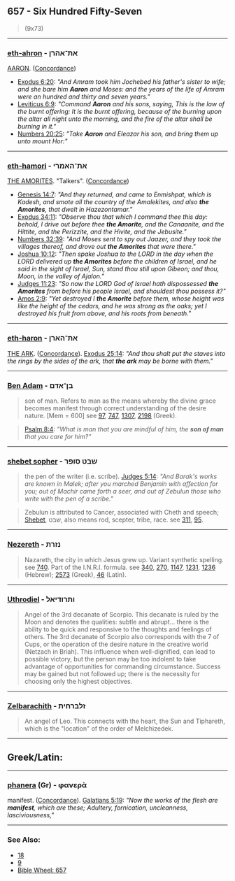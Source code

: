 ## 657 - Six Hundred Fifty-Seven
> (9x73)

---

### [eth-ahron](/keys/ATh-AHRN) - את־אהרן
[AARON](/keys/AHRN). ([Concordance](https://biblehub.com/hebrew/aharon_175.htm))

- [Exodus 6:20](https://biblehub.com/exodus/6-20.htm): *"And Amram took him Jochebed his father's sister to wife; and she bare him **Aaron** and Moses: and the years of the life of Amram were an hundred and thirty and seven years."*
- [Leviticus 6:9](https://biblehub.com/leviticus/6-9.htm): *"Command **Aaron** and his sons, saying, This is the law of the burnt offering: It is the burnt offering, because of the burning upon the altar all night unto the morning, and the fire of the altar shall be burning in it."*
- [Numbers 20:25](https://biblehub.com/numbers/20-25.htm): *"Take **Aaron** and Eleazar his son, and bring them up unto mount Hor:"*

---

### [eth-hamori](/keys/ATh-HAMRI) - את־האמרי
[THE AMORITES](/keys/HAMRI). "Talkers". ([Concordance](https://biblehub.com/hebrew/haemori_567.htm))

- [Genesis 14:7](https://biblehub.com/genesis/14-7.htm): *"And they returned, and came to Enmishpat, which is Kadesh, and smote all the country of the Amalekites, and also **the Amorites**, that dwelt in Hazezontamar."*
- [Exodus 34:11](https://biblehub.com/exodus/34-11.htm): *"Observe thou that which I command thee this day: behold, I drive out before thee **the Amorite**, and the Canaanite, and the Hittite, and the Perizzite, and the Hivite, and the Jebusite."*
- [Numbers 32:39](https://biblehub.com/numbers/32-39.htm): *"And Moses sent to spy out Jaazer, and they took the villages thereof, and drove out **the Amorites** that were there."*
- [Joshua 10:12](https://biblehub.com/joshua/10-12.htm): *"Then spake Joshua to the LORD in the day when the LORD delivered up **the Amorites** before the children of Israel, and he said in the sight of Israel, Sun, stand thou still upon Gibeon; and thou, Moon, in the valley of Ajalon."*
- [Judges 11:23](https://biblehub.com/judges/11-23.htm): *"So now the LORD God of Israel hath dispossessed **the Amorites** from before his people Israel, and shouldest thou possess it?"*
- [Amos 2:9](https://biblehub.com/amos/2-9.htm): *"Yet destroyed I **the Amorite** before them, whose height was like the height of the cedars, and he was strong as the oaks; yet I destroyed his fruit from above, and his roots from beneath."*

---

### [eth-haron](/keys/ATh-HARN) - את־הארן
[THE ARK](/keys/HARN). ([Concordance](https://biblehub.com/hebrew/haaron_727.htm)). [Exodus 25:14](https://biblehub.com/exodus/25-14.htm): *"And thou shalt put the staves into the rings by the sides of the ark, that **the ark** may be borne with them."*

---

### [Ben Adam](/keys/BN-ADMf) - בן־אדם
> son of man. Refers to man as the means whereby the divine grace becomes manifest through correct understanding of the desire nature. [Mem = 600] see [97](97), [747](747), [1307](1307), [2198](2198) (Greek).

> [Psalm 8:4](http://biblehub.com/psalms/8-4.htm): *"What is man that you are mindful of him, the **son of man** that you care for him?"*

---

### [shebet sopher](/keys/ShBT.SVPR) - שבט סופר
> the pen of the writer (i.e. scribe). [Judges 5:14](http://biblehub.com/judges/5-14.htm): *"And Barak's works are known in Malek; after you marched Benjamin with affection for you; out of Machir came forth a seer, and out of Zebulun those who write with the pen of a scribe."*

> Zebulun is attributed to Cancer, associated with Cheth and speech; [Shebet](/keys/ShBT), שבט, also means rod, scepter, tribe, race. see [311](311), [95](95).

---

### [Nezereth](/keys/NZRTh) - נזרת
> Nazareth, the city in which Jesus grew up. Variant synthetic spelling. see [740](740). Part of the I.N.R.I. formula. see [340](340), [270](270), [1147](1147), [1231](1231), [1236](1236) (Hebrew); [2573](2573) (Greek), [46](46) (Latin).

---

### [Uthrodiel](/keys/VThRVDIAL) - ותרודיאל
> Angel of the 3rd decanate of Scorpio. This decanate is ruled by the Moon and denotes the qualities: subtle and abrupt... there is the ability to be quick and responsive to the thoughts and feelings of others. The 3rd decanate of Scorpio also corresponds with the 7 of Cups, or the operation of the desire nature in the creative world (Netzach in Briah). This influence when well-dignified, can lead to possible victory, but the person may be too indolent to take advantage of opportunities for commanding circumstance. Success may be gained but not followed up; there is the necessity for choosing only the highest objectives.

---

### [Zelbarachith](/keys/ZLBRChITh) - זלברחית
> An angel of Leo. This connects with the heart, the Sun and Tiphareth, which is the "location" of the order of Melchizedek.

---

## Greek/Latin:

---

### [phanera](/greek?word=phanera) (Gr) - φανερὰ
manifest. ([Concordance](https://biblehub.com/greek/phanera_5318.htm)). [Galatians 5:19](https://biblehub.com/text/galatians/5-19.htm): *"Now the works of the flesh are **manifest**, which are these; Adultery, fornication, uncleanness, lasciviousness,"*

---

### See Also:

- [18](18)
- [9](9)
- [Bible Wheel: 657](https://www.biblewheel.com//GR/GR_Database.php?SearchBy_Gematria=657)
